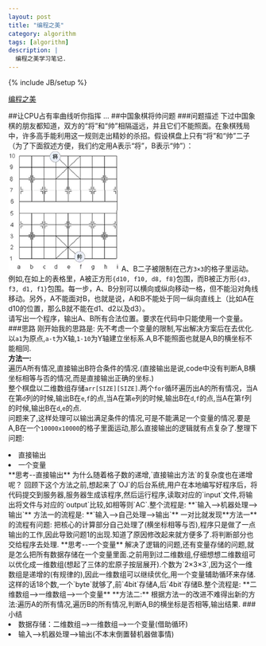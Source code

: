 ```yaml
---
layout: post
title: "编程之美"
category: algorithm 
tags: [algorithm]
description: |
  编程之美学习笔记. 
---
```

{% include JB/setup %}

[编程之美](http://book.douban.com/subject/3004255/)

##让CPU占有率曲线听你指挥
...
##中国象棋将帅问题
###问题描述
下过中国象棋的朋友都知道，双方的“将”和“帅”相隔遥远，并且它们不能照面。在象棋残局中，许多高手能利用这一规则走出精妙的杀招。假设棋盘上只有“将”和“帅”二子（为了下面叙述方便，我们约定用A表示“将”，B表示“帅”）： 
![中国象棋将帅问题](/res/images/algorithm/beauty-of-programming-1.png "中国象棋将帅问题")
A、B二子被限制在己方`3×3`的格子里运动。例如,在如上的表格里，A被正方形`{d10, f10, d8, f8}`包围，而B被正方形`{d3, f3, d1, f1}`包围。每一步，A、B分别可以横向或纵向移动一格，但不能沿对角线移动。另外，A不能面对B，也就是说，A和B不能处于同一纵向直线上（比如A在d10的位置，那么B就不能在d1、d2以及d3）。  
请写出一个程序，输出A、B所有合法位置。要求在代码中只能使用一个变量。  
###思路
刚开始我的思路是: 先不考虑一个变量的限制,写出解决方案后在去优化.以`a1`为原点,`a-t`为X轴,`1-10`为Y轴建立坐标系.A,B不能照面也就是A,B的横坐标不能相同.  
**方法一:**  
遍历A所有情况,直接输出B符合条件的情况.(直接输出是说,code中没有判断A,B横坐标相等与否的情况,而是直接输出正确的坐标.)  
整个棋盘以二维数组存储`arr[SIZE][SIZE]`.两个`for`循环遍历出A的所有情况，当A在第`d`列的时候,输出B在`e`,`f`的点,当A在第`e`列的时候,输出B在`d`,`f`的点,当A在第`f`列的时候,输出B在`d`,`e`的点.  
问题来了,这样处理可以输出满足条件的情况,可是不能满足一个变量的情况.要是A,B在一个`10000x10000`的格子里面运动,那么直接输出的逻辑就有点复杂了.整理下问题:  
<li>直接输出</li>
<li>一个变量</li>
**思考--直接输出**
为什么随着格子数的递增,`直接输出方法`的复杂度也在递增呢？  
回顾下这个方法之前,想起来了`OJ`的后台系统,用户在本地编写好程序后，将代码提交到服务器,服务器生成该程序,然后运行程序,读取对应的`input`文件,将输出将文件与对应的`output`比较,如相等则`AC`.整个流程是:  
    **`输入-->机器处理-->输出`**  
方法一的流程是:  
    **`输入-->自己处理-->输出`**  
一对比就发现**方法一**的流程有问题: 把核心的计算部分自己处理了(横坐标相等与否),程序只是做了一点输出的工作,因此导致问题1的出现.知道了原因修改起来就方便多了.将判断部分也交给程序去处理.
**思考--一个变量**
解决了逻辑的问题,还有变量存储的问题,就是怎么把所有数据存储在一个变量里面.之前用到过二维数组,仔细想想二维数组可以优化成一维数组(想起了三体的宏原子按层展开).个数为`2×3×3`,因为这个一维数组是递增的(有规律的),因此一维数组可以继续优化,用一个变量辅助循环来存储.这样的话18个数,一个`byte`就够了,前`4bit`存储A,后`4bit`存储B.整个流程是:  
    **二维数组-->一维数组-->一个变量**  
**方法二:**  
根据方法一的改进不难得出新的方法:遍历A的所有情况,遍历B的所有情况,判断A,B的横坐标是否相等,输出结果.  
###小结
<li>数据存储：二维数组-->一维数组-->一个变量(借助循环)</li>
<li>输入-->机器处理-->输出(不本末倒置替机器做事情)</li>

